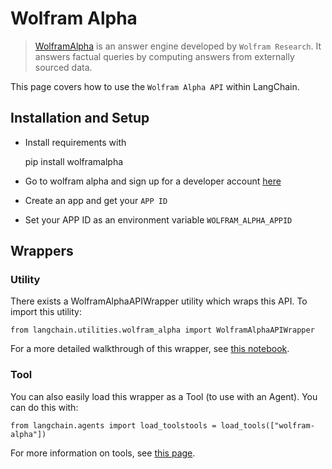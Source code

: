 Wolfram Alpha
=============

> [WolframAlpha](https://en.wikipedia.org/wiki/WolframAlpha) is an answer engine developed by `Wolfram Research`. It answers factual queries by computing answers from externally sourced data.

This page covers how to use the `Wolfram Alpha API` within LangChain.

Installation and Setup[](#installation-and-setup "Direct link to Installation and Setup")
------------------------------------------------------------------------------------------

*   Install requirements with

    pip install wolframalpha

*   Go to wolfram alpha and sign up for a developer account [here](https://developer.wolframalpha.com/)
*   Create an app and get your `APP ID`
*   Set your APP ID as an environment variable `WOLFRAM_ALPHA_APPID`

Wrappers[](#wrappers "Direct link to Wrappers")
------------------------------------------------

### Utility[](#utility "Direct link to Utility")

There exists a WolframAlphaAPIWrapper utility which wraps this API. To import this utility:

    from langchain.utilities.wolfram_alpha import WolframAlphaAPIWrapper

For a more detailed walkthrough of this wrapper, see [this notebook](/docs/integrations/tools/wolfram_alpha.html).

### Tool[](#tool "Direct link to Tool")

You can also easily load this wrapper as a Tool (to use with an Agent). You can do this with:

    from langchain.agents import load_toolstools = load_tools(["wolfram-alpha"])

For more information on tools, see [this page](/docs/modules/agents/tools/).